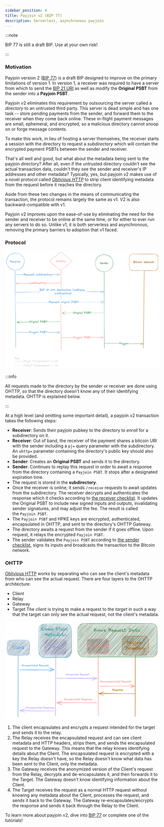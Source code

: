 ```yaml
---
sidebar_position: 4
title: Payjoin v2 (BIP 77)
description: Serverless, asynchronous payjoin
---
```


:::note

BIP 77 is still a draft BIP. Use at your own risk!

:::

### Motivation

Payjoin version 2 ([BIP 77](https://github.com/bitcoin/bips/blob/bc3123e1dab1c5b08d6f934b11b4d741107ac386/bip-0077.mediawiki)) is a draft BIP designed to improve on the primary limitations of version 1. In version 1, a receiver was required to have a server from which to send the [BIP 21 URI](todo) as well as modify the **Original PSBT** from the sender into a **Payjoin PSBT**.

Payjoin v2 eliminates this requirement by outsourcing the server called a _directory_ to an untrusted third party. This server is dead simple and has one task -- store pending payments from the sender, and forward them to the receiver when they come back online. These in-flight payment messages are small, ephemeral, and encrypted, so a malicious directory cannot snoop on or forge message contents.

To make this work, in lieu of hosting a server themselves, the receiver starts a session with the directory to request a _subdirectory_ which will contain the encrypted payment PSBTs between the sender and receiver.

That's all well and good, but what about the metadata being sent to the payjoin directory? After all, even if the untrusted directory couldn't see the actual transaction data, couldn't they see the sender and receiver's IP addresses and other metadata? Typically, yes, but payjoin v2 makes use of a novel protocol called [_Oblivious HTTP_](https://www.fastly.com/blog/enabling-privacy-on-the-internet-with-oblivious-http) to strip client identifying metadata from the request before it reaches the directory.

Aside from these two changes in the means of communicating the transaction, the protocol remains largely the same as v1. V2 is also backward-compatible with v1.

Payjoin v2 improves upon the ease-of-use by eliminating the need for the sender and receiver to be online at the same time, or for either to ever run any servers to do so. Unlike v1, it is both serverless and asynchronous, removing the primary barriers to adoption that v1 faced.

### Protocol

![Payjoin V2 Flow](./img/v2.png)

:::info

All requests made to the directory by the sender or receiver are done using OHTTP, so that the directory doesn't know any of their identifying metadata. OHTTP is explained below.

:::

At a high level (and omitting some important detail), a payjoin v2 transaction takes the following steps:

- **Receiver**: Sends their payjoin pubkey to the directory to _enroll_ for a subdirectory on it.
- **Receiver**: Out of band, the receiver of the payment shares a bitcoin URI with the sender including a `pj=` query parameter with the subdirectory. An `ohttp=` parameter containing the directory's public key should also be provided.
- **Sender**: Creates an **Original PSBT** and sends it to the directory.
- **Sender**: Continues to replay this request in order to await a response from the directory containing a `Payjoin PSBT`. It stops after a designated expiration time.
- The request is stored in the **subdirectory**.
- Once the receiver is online, it sends `/receive` requests to await updates from the subdirectory. The receiver decrypts and authenticates the response which it checks according to [the receiver checklist](https://github.com/bitcoin/bips/blob/master/bip-0078.mediawiki#receivers-original-psbt-checklist). It updates the Original PSBT to include new signed inputs and outputs, invalidating sender signatures, and may adjust the fee. The result is called the `Payjoin PSBT`.
- The `Payjoin PSBT` and HPKE keys are encrypted, authenticated, encapsulated in OHTTP, and sent to the directory's OHTTP Gateway.
- The directory awaits a request from the sender if it goes offline. Upon request, it relays the encrypted `Payjoin PSBT`.
- The sender validates the `Payjoin PSBT` according to [the sender checklist](https://github.com/bitcoin/bips/blob/bc3123e1dab1c5b08d6f934b11b4d741107ac386/bip-0077.mediawiki#senders-payjoin-psbt-checklist), signs its inputs and broadcasts the transaction to the Bitcoin network.

### OHTTP

[Oblivious HTTP](https://www.fastly.com/blog/enabling-privacy-on-the-internet-with-oblivious-http) works by separating who can see the client's metadata from who can see the actual request. There are four layers to the OHTTP architecture:

- Client
- Relay
- Gateway
- Target
  The _client_ is trying to make a request to the _target_ in such a way that the target can only see the actual request, not the client's metadata.

![OHTTP](./img/ohttp.png)

1. The client encapsulates and encrypts a request intended for the target and sends it to the relay.
2. The Relay receives the encapsulated request and can see client metadata and HTTP headers, strips them, and sends the encapsulated request to the Gateway. This means that the relay knows identifying details about the Client. The encapsulated request is encrypted with a key the Relay doesn't have, so the Relay doesn't know what data has been sent to the Client, only the metadata.
3. The Gateway receives the anonymized version of the Client's request from the Relay, decrypts and de-encapsulates it, and then forwards it to the Target. The Gateway doesn't know identifying information about the Client.
4. The Target receives the request as a normal HTTP request without knowing any metadata about the Client, processes the request, and sends it back to the Gateway. The Gateway re-encapsulates/encrypts the response and sends it back through the Relay to the Client.

To learn more about payjoin v2, dive into [BIP 77](https://github.com/bitcoin/bips/blob/bc3123e1dab1c5b08d6f934b11b4d741107ac386/bip-0077.mediawiki) or complete one of the tutorials!
